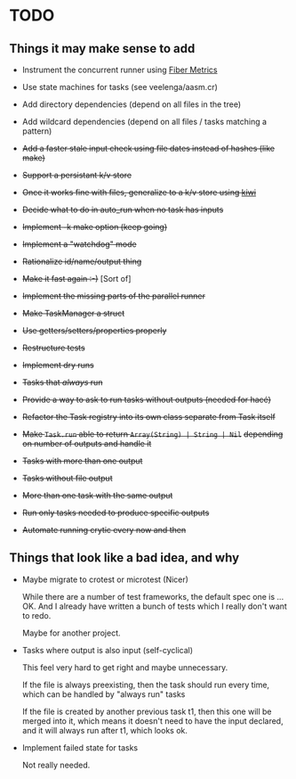# TODO

## Things it may make sense to add

* Instrument the concurrent runner using [Fiber Metrics](https://github.com/didactic-drunk/fiber_metrics.cr)
* Use state machines for tasks (see veelenga/aasm.cr)
* Add directory dependencies (depend on all files in the tree)
* Add wildcard dependencies (depend on all files / tasks matching a pattern)

* ~~Add a faster stale input check using file dates instead of hashes (like make)~~
* ~~Support a persistant k/v store~~
* ~~Once it works fine with files, generalize to a k/v store using [kiwi](https://github.com/crystal-community/kiwi)~~
* ~~Decide what to do in auto_run when no task has inputs~~
* ~~Implement -k make option (keep going)~~
* ~~Implement a "watchdog" mode~~
* ~~Rationalize id/name/output thing~~
* ~~Make it fast again :-)~~ [Sort of]
* ~~Implement the missing parts of the parallel runner~~
* ~~Make TaskManager a struct~~
* ~~Use getters/setters/properties properly~~
* ~~Restructure tests~~
* ~~Implement dry runs~~
* ~~Tasks that *always* run~~
* ~~Provide a way to ask to run tasks without outputs (needed for hacé)~~
* ~~Refactor the Task registry into its own class separate from Task itself~~
* ~~Make `Task.run` able to return `Array(String) | String | Nil`~~
  ~~depending on number of outputs and handle it~~
* ~~Tasks with more than one output~~
* ~~Tasks without file output~~
* ~~More than one task with the same output~~
* ~~Run only tasks needed to produce specific outputs~~
* ~~Automate running crytic every now and then~~

## Things that look like a bad idea, and why

* Maybe migrate to crotest or microtest (Nicer)

  While there are a number of test frameworks, the default spec one
  is ... OK. And I already have written a bunch of tests which I
  really don't want to redo.

  Maybe for another project.

* Tasks where output is also input (self-cyclical)

  This feel very hard to get right and maybe unnecessary.

  If the file is always preexisting, then the task should run
  every time, which can be handled by "always run" tasks

  If the file is created by another previous task t1, then this one
  will be merged into it, which means it doesn't need to have the
  input declared, and it will always run after t1, which looks ok.

* Implement failed state for tasks

  Not really needed.
